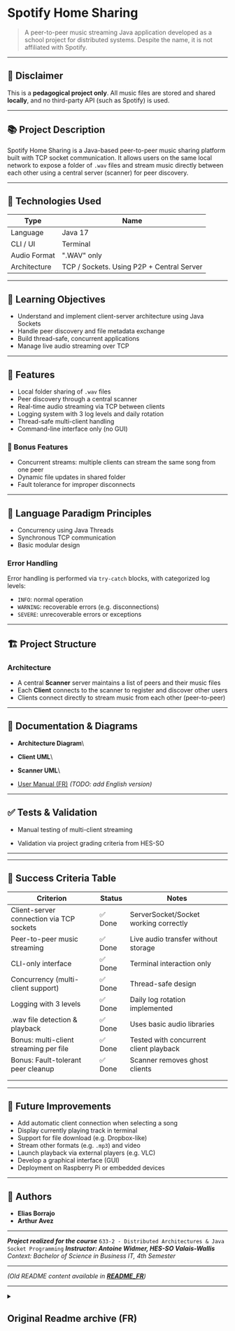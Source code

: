 # Spotify Home Sharing

> A peer-to-peer music streaming Java application developed as a school project for distributed systems. Despite the name, it is not affiliated with Spotify.

---

## 🚫 Disclaimer

This is a **pedagogical project only**. All music files are stored and shared **locally**, and no third-party API (such as Spotify) is used.

---

## 📚 Project Description

Spotify Home Sharing is a Java-based peer-to-peer music sharing platform built with TCP socket communication. It allows users on the same local network to expose a folder of `.wav` files and stream music directly between each other using a central server (scanner) for peer discovery.

---

## 🧪 Technologies Used

| Type         | Name                                      |   
| ------------ | ----------------------------------------- | 
| Language     | Java 17                                   |   
| CLI / UI     | Terminal                                  |  
| Audio Format | ".WAV" only                               |  
| Architecture | TCP / Sockets. Using P2P + Central Server |   

---

## 🎯 Learning Objectives

* Understand and implement client-server architecture using Java Sockets
* Handle peer discovery and file metadata exchange
* Build thread-safe, concurrent applications
* Manage live audio streaming over TCP

---

## 🔧 Features

* Local folder sharing of `.wav` files
* Peer discovery through a central scanner
* Real-time audio streaming via TCP between clients
* Logging system with 3 log levels and daily rotation
* Thread-safe multi-client handling
* Command-line interface only (no GUI)

### 🔧 Bonus Features

* Concurrent streams: multiple clients can stream the same song from one peer
* Dynamic file updates in shared folder
* Fault tolerance for improper disconnects

---

## 🧠 Language Paradigm Principles

* Concurrency using Java Threads
* Synchronous TCP communication
* Basic modular design

### Error Handling

Error handling is performed via `try-catch` blocks, with categorized log levels:

* `INFO`: normal operation
* `WARNING`: recoverable errors (e.g. disconnections)
* `SEVERE`: unrecoverable errors or exceptions

---

## 🏗 Project Structure

### Architecture

* A central **Scanner** server maintains a list of peers and their music files
* Each **Client** connects to the scanner to register and discover other users
* Clients connect directly to stream music from each other (peer-to-peer)

---

## 📘 Documentation & Diagrams

* **Architecture Diagram**\\

* **Client UML**\\

* **Scanner UML**\\

* [User Manual (FR)](01_Annexes/Manuel%20d'utilisation.docx) *(TODO: add English version)*

---

## ✅ Tests & Validation

* Manual testing of multi-client streaming

* Validation via project grading criteria from HES-SO

---

---

## 📌 Success Criteria Table

| Criterion                                | Status | Notes                                  |
| ---------------------------------------- | ------ | -------------------------------------- |
| Client-server connection via TCP sockets | ✅ Done | ServerSocket/Socket working correctly  |
| Peer-to-peer music streaming             | ✅ Done | Live audio transfer without storage    |
| CLI-only interface                       | ✅ Done | Terminal interaction only              |
| Concurrency (multi-client support)       | ✅ Done | Thread-safe design                     |
| Logging with 3 levels                    | ✅ Done | Daily log rotation implemented         |
| .wav file detection & playback           | ✅ Done | Uses basic audio libraries             |
| Bonus: multi-client streaming per file   | ✅ Done | Tested with concurrent client playback |
| Bonus: Fault-tolerant peer cleanup       | ✅ Done | Scanner removes ghost clients          |
|                                          |        |                                        |
|                                          |        |                                        |

---

## 🚀 Future Improvements

* Add automatic client connection when selecting a song
* Display currently playing track in terminal
* Support for file download (e.g. Dropbox-like)
* Stream other formats (e.g. `.mp3`) and video
* Launch playback via external players (e.g. VLC)
* Develop a graphical interface (GUI)
* Deployment on Raspberry Pi or embedded devices

---

## 👤 Authors

* **Elias Borrajo**
* **Arthur Avez**

---

***Project realized for the course*** `633-2 - Distributed Architectures & Java Socket Programming`
***Instructor: Antoine Widmer, HES-SO Valais-Wallis***
*Context: Bachelor of Science in Business IT, 4th Semester*

---

*(Old README content available in ************************************************************[README\_FR](README_FR.md)************************************************************)*


---



<details>
  <summary>
    <h2>Original Readme archive (FR)</h2>
  </summary>

<h1>VSFY - Spotify Valais</h1>
Toute la documentation est disponible sous le dossier [Annexes](Annexes)
- [Le manuel d'utilisation](Annexes/Manuel d'utilisation.docx)

<h2>Description</h2>
Dans le cadre du cours programmation distribuée (JavaSocket) de la formation Bachelor of Science en informatique de gestion de la HES-SO Valais Wallis, 4 ème semestre, nous avons dû réaliser une application Spotify fonctionnant en Peer to Peer.

Le but est d’avoir un serveur central (Scanner) sur un réseau privé, auquel tous les utilisateurs (Users) peuvent accéder via son ip & port connus.

Une fois qu'un utilisateur se connecte au scanner, les informations de l’utilisateur y sont envoyées.

Les autres utilisateurs se connectant au scanner peuvent demander la liste des utilisateurs connectés eux aussi au scanner et ainsi obtenir leurs informations tel que ip, port, musiques à dispositions.

Ainsi, je peux me connecter à n’importe quel autre utilisateur et streamer chez moi les musiques qu’il me met à disposition, et n’importe qui peut se connecter à mon PC pour écouter les musiques que je mets à disposition.

Durant le cours, nous avons appris à utiliser les sockets sur java, et le but de ce projet est donc d’exploiter un maximum la communication entre des machines différentes via des sockets.
De plus, du multithreading a du être implémenté afin de subvenir à nos besoins pour pouvoir faire toutes les tâches nécessaires en parallèle.

<h2>Configuration réquise</h2>
- Variable d’environnement appelé « VSSPOTIFY » 
  - Peut indiquer le chemin d’accès au bureau par exemple.
  Indique le chemin d’accès au répertoire ou l’on veut créer nos dossiers contenants les fichiers que l’on met à disposition des autres utilisateurs & les fichiers de LOG qui permettront d’avoir un historique des activités.
- Java version jdk-17.0.1 Minimum. Ou plus récent.


<h2>Améliorations futures</h2>
A cause de la durée du projet qui est limtié, nous n'avons pas pu implementér toutes les fonctionnalitées voulues.

- Quand on sélectionne une musique, que on se connecte automatiquement au client sans devoir s'y connecter manuellement.
- Quand on sélectionne une musique, que l'on peut voir la musique en cours de lecture.
- Que on puisse télécharger des musiques ou d'autres types de fichiers, comme un dropBox.
- Que l'on puisse streamer aussi des videos.
- Qu'au lieu de lancer un stream dans l'application, que on utilise VLC ou une application par défaut sur le PC.
- Ajouter une interface graphique.

<h2>Conclusion</h2>
Ce projet a pris beaucoup de temps, on a fait une première itération du projet en partant avec nos connaissances et nos idées,
puis on a rencontré des problèmes pour lesquelles on a fait de la recherche. 
Grâce à cette recherche, on a fait un refactor complêt du projet, on a modélisé toute la structure sur papier, 
les interractions entre nos éléments (à cause du multithreading), et ensuite une fois que tout a été modelisé, on a re-implementé le projet.

En procédant de la sorte, on a un code qui est bien structuré, et pour ajouter de nouvelles améliorations, ce sera bien lus simple au futur.

<h2>Crédits</h2>
Projet réalisé par :
[Arthur Avez](https://gitlab.com/ArthurAvez) & [Borrajo Elias](https://gitlab.com/EliasKelliwich).

  
</details>
